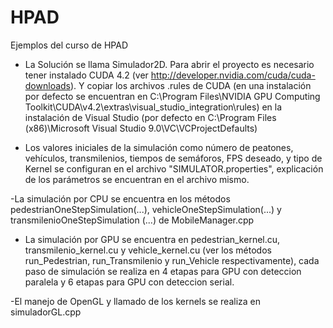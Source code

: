 HPAD
====

Ejemplos del curso de HPAD

- La Solución se llama Simulador2D. Para abrir el proyecto es necesario tener instalado CUDA 4.2 (ver http://developer.nvidia.com/cuda/cuda-downloads). Y copiar los archivos .rules de CUDA (en una instalación por defecto se encuentran en C:\Program Files\NVIDIA GPU Computing Toolkit\CUDA\v4.2\extras\visual_studio_integration\rules) en la instalación de Visual Studio (por defecto en C:\Program Files (x86)\Microsoft Visual Studio 9.0\VC\VCProjectDefaults)

- Los valores iniciales de la simulación como número de peatones, vehículos, transmilenios, tiempos de semáforos, FPS deseado, y tipo de Kernel se configuran en el archivo "SIMULATOR.properties", explicación de los parámetros se encuentran en el archivo mismo.

-La simulación por CPU se encuentra en los métodos pedestrianOneStepSimulation(...), vehicleOneStepSimulation(...) y transmilenioOneStepSimulation (...) de MobileManager.cpp

- La simulación por GPU se encuentra en pedestrian_kernel.cu, transmilenio_kernel.cu y vehicle_kernel.cu (ver los métodos run_Pedestrian, run_Transmilenio y run_Vehicle respectivamente), cada paso de simulación se realiza en 4 etapas para GPU con deteccion paralela y 6 etapas para GPU con deteccion serial.

-El manejo de OpenGL y llamado de los kernels se realiza en simuladorGL.cpp